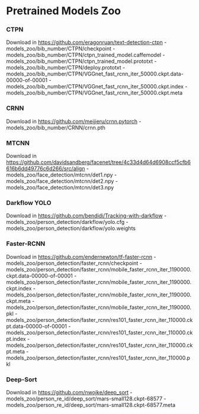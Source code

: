 # Pretrained Models Zoo

### CTPN 
Download in https://github.com/eragonruan/text-detection-ctpn
-models_zoo/bib_number/CTPN/checkpoint
-models_zoo/bib_number/CTPN/ctpn_trained_model.caffemodel
-models_zoo/bib_number/CTPN/ctpn_trained_model.prototxt
-models_zoo/bib_number/CTPN/deploy.prototxt
-models_zoo/bib_number/CTPN/VGGnet_fast_rcnn_iter_50000.ckpt.data-00000-of-00001
-models_zoo/bib_number/CTPN/VGGnet_fast_rcnn_iter_50000.ckpt.index
-models_zoo/bib_number/CTPN/VGGnet_fast_rcnn_iter_50000.ckpt.meta

### CRNN
Download in https://github.com/meijieru/crnn.pytorch
-models_zoo/bib_number/CRNN/crnn.pth

### MTCNN
Download in https://github.com/davidsandberg/facenet/tree/4c33d4d64d6908ccf5cfb6616b6dd49776c6d266/src/align
-models_zoo/face_detection/mtcnn/det1.npy
-models_zoo/face_detection/mtcnn/det2.npy
-models_zoo/face_detection/mtcnn/det3.npy

### Darkflow YOLO
Download in https://github.com/bendidi/Tracking-with-darkflow
-models_zoo/person_detection/darkflow/yolo.cfg
-models_zoo/person_detection/darkflow/yolo.weights

### Faster-RCNN
Download in https://github.com/endernewton/tf-faster-rcnn
-models_zoo/person_detection/faster_rcnn/checkpoint
-models_zoo/person_detection/faster_rcnn/mobile_faster_rcnn_iter_1190000.ckpt.data-00000-of-00001
-models_zoo/person_detection/faster_rcnn/mobile_faster_rcnn_iter_1190000.ckpt.index
-models_zoo/person_detection/faster_rcnn/mobile_faster_rcnn_iter_1190000.ckpt.meta
-models_zoo/person_detection/faster_rcnn/mobile_faster_rcnn_iter_1190000.pkl
-models_zoo/person_detection/faster_rcnn/res101_faster_rcnn_iter_110000.ckpt.data-00000-of-00001
-models_zoo/person_detection/faster_rcnn/res101_faster_rcnn_iter_110000.ckpt.index
-models_zoo/person_detection/faster_rcnn/res101_faster_rcnn_iter_110000.ckpt.meta
-models_zoo/person_detection/faster_rcnn/res101_faster_rcnn_iter_110000.pkl

### Deep-Sort
Download in https://github.com/nwojke/deep_sort
-models_zoo/person_re_id/deep_sort/mars-small128.ckpt-68577
-models_zoo/person_re_id/deep_sort/mars-small128.ckpt-68577.meta

